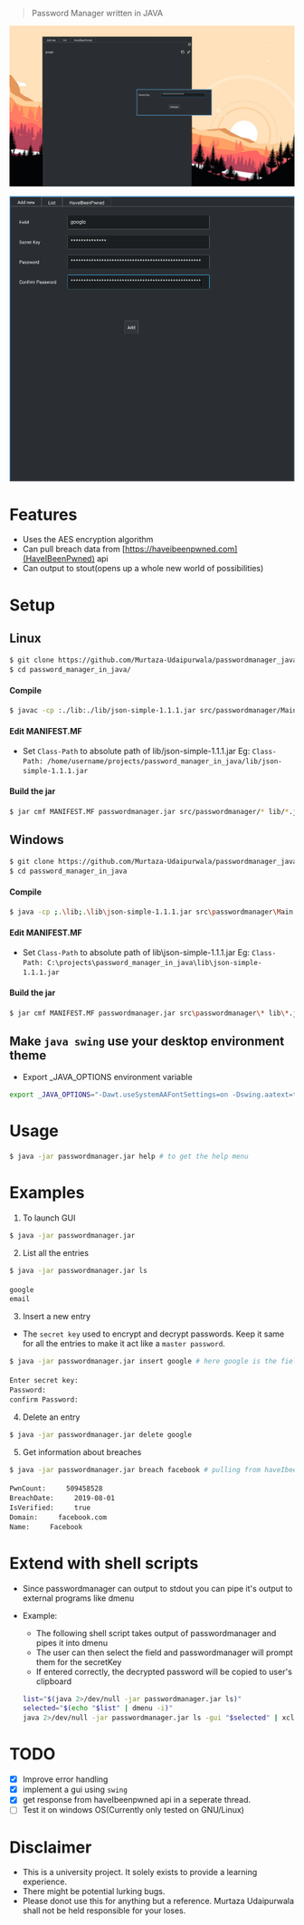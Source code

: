> Password Manager written in JAVA

![password manager](assets/2.png)

![password manager](assets/1.png)

# Features
- Uses the AES encryption algorithm
- Can pull breach data from [https://haveibeenpwned.com](HaveIBeenPwned) api
- Can output to stout(opens up a whole new world of possibilities)

# Setup
## Linux
```bash
$ git clone https://github.com/Murtaza-Udaipurwala/passwordmanager_java
$ cd password_manager_in_java/
```

#### Compile
```bash
$ javac -cp :./lib:./lib/json-simple-1.1.1.jar src/passwordmanager/Main.java src/passwordmanager/gui/*.java
```

#### Edit MANIFEST.MF
- Set `Class-Path` to absolute path of lib/json-simple-1.1.1.jar
Eg: `Class-Path: /home/username/projects/password_manager_in_java/lib/json-simple-1.1.1.jar`

#### Build the jar
```bash
$ jar cmf MANIFEST.MF passwordmanager.jar src/passwordmanager/* lib/*.jar
```


## Windows
```bash
$ git clone https://github.com/Murtaza-Udaipurwala/passwordmanager_java
$ cd password_manager_in_java
```

#### Compile
```bash
$ java -cp ;.\lib;.\lib\json-simple-1.1.1.jar src\passwordmanager\Main.java src\passwordmanager\gui\*.java
```

#### Edit MANIFEST.MF
- Set `Class-Path` to absolute path of lib\json-simple-1.1.1.jar
Eg: `Class-Path: C:\projects\password_manager_in_java\lib\json-simple-1.1.1.jar`

#### Build the jar
```bash
$ jar cmf MANIFEST.MF passwordmanager.jar src\passwordmanager\* lib\*.jar
```


## Make `java swing` use your desktop environment theme
- Export _JAVA_OPTIONS environment variable
```bash
export _JAVA_OPTIONS="-Dawt.useSystemAAFontSettings=on -Dswing.aatext=true -Dswing.defaultlaf=com.sun.java.swing.plaf.gtk.GTKLookAndFeel -Dswing.crossplatformlaf=com.sun.java.swing.plaf.gtk.GTKLookAndFeel ${_JAVA_OPTIONS}"
```

# Usage
```bash
$ java -jar passwordmanager.jar help # to get the help menu
```

# Examples
1. To launch GUI
```bash
$ java -jar passwordmanager.jar
```

2. List all the entries
```bash
$ java -jar passwordmanager.jar ls

google
email
```

3. Insert a new entry
- The `secret key` used to encrypt and decrypt passwords. Keep it same for all the entries to make it act like a `master password`.
```bash
$ java -jar passwordmanager.jar insert google # here google is the field name

Enter secret key:
Password:
confirm Password:
```

4. Delete an entry
```bash
$ java -jar passwordmanager.jar delete google
```

5. Get information about breaches
```bash
$ java -jar passwordmanager.jar breach facebook # pulling from haveIbeenpwned api

PwnCount:     509458528
BreachDate:     2019-08-01
IsVerified:     true
Domain:     facebook.com
Name:     Facebook
```

# Extend with shell scripts
- Since passwordmanager can output to stdout you can pipe it's output to external programs like dmenu

- Example:
    * The following shell script takes output of passwordmanager and pipes it into dmenu
    * The user can then select the field and passwordmanager will prompt them for the secretKey
    * If entered correctly, the decrypted password will be copied to user's clipboard
    ```bash
    list="$(java 2>/dev/null -jar passwordmanager.jar ls)"
    selected="$(echo "$list" | dmenu -i)"
    java 2>/dev/null -jar passwordmanager.jar ls -gui "$selected" | xclip -selection clipboard
    ```

# TODO
- [x] Improve error handling
- [x] implement a gui using `swing`
- [x] get response from haveIbeenpwned api in a seperate thread.
- [ ] Test it on windows OS(Currently only tested on GNU/Linux)

# Disclaimer
- This is a university project. It solely exists to provide a learning experience.
- There might be potential lurking bugs.
- Please donot use this for anything but a reference. Murtaza Udaipurwala shall not be held responsible for your loses.
